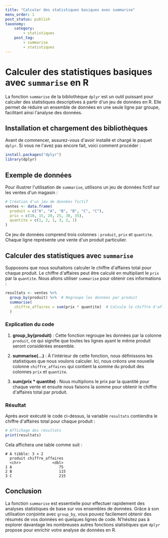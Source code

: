 ```yaml
---
title: "Calculer des statistiques basiques avec summarise"
menu_order: 1
post_status: publish
taxonomy:
    category:
        - statistiques
    post_tag:
        - summarise
        - statistiques
---
```


# Calculer des statistiques basiques avec `summarise` en R

La fonction `summarise` de la bibliothèque `dplyr` est un outil puissant pour calculer des statistiques descriptives à partir d'un jeu de données en R. Elle permet de réduire un ensemble de données en une seule ligne par groupe, facilitant ainsi l'analyse des données.

## Installation et chargement des bibliothèques

Avant de commencer, assurez-vous d'avoir installé et chargé le paquet `dplyr`. Si vous ne l'avez pas encore fait, voici comment procéder :

```R
install.packages("dplyr")
library(dplyr)
```

## Exemple de données

Pour illustrer l'utilisation de `summarise`, utilisons un jeu de données fictif sur les ventes d'un magasin :

```R
# Création d'un jeu de données fictif
ventes <- data.frame(
  produit = c("A", "A", "B", "B", "C", "C"),
  prix = c(10, 15, 20, 25, 30, 35),
  quantite = c(1, 2, 1, 3, 2, 1)
)
```

Ce jeu de données comprend trois colonnes : `produit`, `prix` et `quantite`. Chaque ligne représente une vente d'un produit particulier.

## Calculer des statistiques avec `summarise`

Supposons que nous souhaitons calculer le chiffre d'affaires total pour chaque produit. Le chiffre d'affaires peut être calculé en multipliant le `prix` par la `quantite`. Nous allons utiliser `summarise` pour obtenir ces informations :

```R
resultats <- ventes %>%
  group_by(produit) %>%  # Regroupe les données par produit
  summarise(
    chiffre_affaires = sum(prix * quantite)  # Calcule le chiffre d'affaires
  )
```

### Explication du code

1. **group_by(produit)** : Cette fonction regroupe les données par la colonne `produit`, ce qui signifie que toutes les lignes ayant le même produit seront considérées ensemble.
   
2. **summarise(...)** : À l'intérieur de cette fonction, nous définissons les statistiques que nous voulons calculer. Ici, nous créons une nouvelle colonne `chiffre_affaires` qui contient la somme du produit des colonnes `prix` et `quantite`.

3. **sum(prix * quantite)** : Nous multiplions le prix par la quantité pour chaque vente et ensuite nous faisons la somme pour obtenir le chiffre d'affaires total par produit.

### Résultat

Après avoir exécuté le code ci-dessus, la variable `resultats` contiendra le chiffre d'affaires total pour chaque produit :

```R
# Affichage des résultats
print(resultats)
```

Cela affichera une table comme suit :

```
# A tibble: 3 × 2
  produit chiffre_affaires
  <chr>              <dbl>
1 A                     75
2 B                     115
3 C                     215
```

## Conclusion

La fonction `summarise` est essentielle pour effectuer rapidement des analyses statistiques de base sur vos ensembles de données. Grâce à son utilisation conjointe avec `group_by`, vous pouvez facilement obtenir des résumés de vos données en quelques lignes de code. N'hésitez pas à explorer davantage les nombreuses autres fonctions statistiques que `dplyr` propose pour enrichir votre analyse de données en R.

